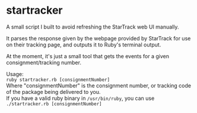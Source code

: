 startracker
===========

A small script I built to avoid refreshing the StarTrack web UI manually.

It parses the response given by the webpage provided by StarTrack for use on their tracking page, and outputs it to Ruby's terminal output.

At the moment, it's just a small tool that gets the events for a given consignment/tracking number.

Usage:  
`ruby startracker.rb [consignmentNumber]`  
Where "consignmentNumber" is the consignment number, or tracking code of the package being delivered to you.  
If you have a valid ruby binary in `/usr/bin/ruby`, you can use `./startracker.rb [consignmentNumber]`
